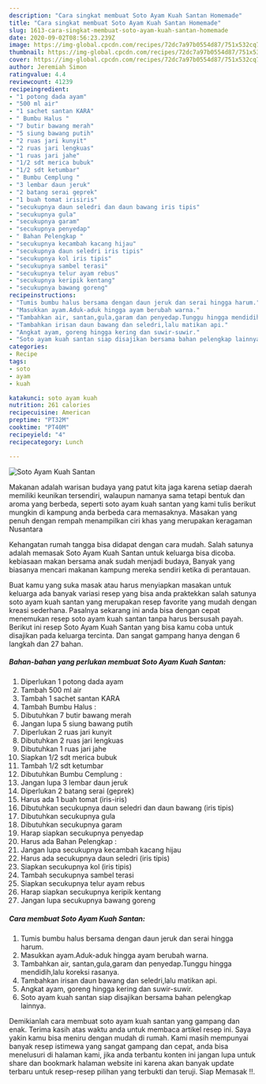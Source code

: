 ```yaml
---
description: "Cara singkat membuat Soto Ayam Kuah Santan Homemade"
title: "Cara singkat membuat Soto Ayam Kuah Santan Homemade"
slug: 1613-cara-singkat-membuat-soto-ayam-kuah-santan-homemade
date: 2020-09-02T08:56:23.239Z
image: https://img-global.cpcdn.com/recipes/72dc7a97b0554d87/751x532cq70/soto-ayam-kuah-santan-foto-resep-utama.jpg
thumbnail: https://img-global.cpcdn.com/recipes/72dc7a97b0554d87/751x532cq70/soto-ayam-kuah-santan-foto-resep-utama.jpg
cover: https://img-global.cpcdn.com/recipes/72dc7a97b0554d87/751x532cq70/soto-ayam-kuah-santan-foto-resep-utama.jpg
author: Jeremiah Simon
ratingvalue: 4.4
reviewcount: 41239
recipeingredient:
- "1 potong dada ayam"
- "500 ml air"
- "1 sachet santan KARA"
- " Bumbu Halus "
- "7 butir bawang merah"
- "5 siung bawang putih"
- "2 ruas jari kunyit"
- "2 ruas jari lengkuas"
- "1 ruas jari jahe"
- "1/2 sdt merica bubuk"
- "1/2 sdt ketumbar"
- " Bumbu Cemplung "
- "3 lembar daun jeruk"
- "2 batang serai geprek"
- "1 buah tomat irisiris"
- "secukupnya daun seledri dan daun bawang iris tipis"
- "secukupnya gula"
- "secukupnya garam"
- "secukupnya penyedap"
- " Bahan Pelengkap "
- "secukupnya kecambah kacang hijau"
- "secukupnya daun seledri iris tipis"
- "secukupnya kol iris tipis"
- "secukupnya sambel terasi"
- "secukupnya telur ayam rebus"
- "secukupnya keripik kentang"
- "secukupnya bawang goreng"
recipeinstructions:
- "Tumis bumbu halus bersama dengan daun jeruk dan serai hingga harum."
- "Masukkan ayam.Aduk-aduk hingga ayam berubah warna."
- "Tambahkan air, santan,gula,garam dan penyedap.Tunggu hingga mendidih,lalu koreksi rasanya."
- "Tambahkan irisan daun bawang dan seledri,lalu matikan api."
- "Angkat ayam, goreng hingga kering dan suwir-suwir."
- "Soto ayam kuah santan siap disajikan bersama bahan pelengkap lainnya."
categories:
- Recipe
tags:
- soto
- ayam
- kuah

katakunci: soto ayam kuah 
nutrition: 261 calories
recipecuisine: American
preptime: "PT32M"
cooktime: "PT40M"
recipeyield: "4"
recipecategory: Lunch

---
```



![Soto Ayam Kuah Santan](https://img-global.cpcdn.com/recipes/72dc7a97b0554d87/751x532cq70/soto-ayam-kuah-santan-foto-resep-utama.jpg)

Makanan adalah warisan budaya yang patut kita jaga karena setiap daerah memiliki keunikan tersendiri, walaupun namanya sama tetapi bentuk dan aroma yang berbeda, seperti soto ayam kuah santan yang kami tulis berikut mungkin di kampung anda berbeda cara memasaknya. Masakan yang penuh dengan rempah menampilkan ciri khas yang merupakan keragaman Nusantara

Kehangatan rumah tangga bisa didapat dengan cara mudah. Salah satunya adalah memasak Soto Ayam Kuah Santan untuk keluarga bisa dicoba. kebiasaan makan bersama anak sudah menjadi budaya, Banyak yang biasanya mencari makanan kampung mereka sendiri ketika di perantauan.



Buat kamu yang suka masak atau harus menyiapkan masakan untuk keluarga ada banyak variasi resep yang bisa anda praktekkan salah satunya soto ayam kuah santan yang merupakan resep favorite yang mudah dengan kreasi sederhana. Pasalnya sekarang ini anda bisa dengan cepat menemukan resep soto ayam kuah santan tanpa harus bersusah payah.
Berikut ini resep Soto Ayam Kuah Santan yang bisa kamu coba untuk disajikan pada keluarga tercinta. Dan sangat gampang hanya dengan 6 langkah dan 27 bahan.


<!--inarticleads1-->

##### Bahan-bahan yang perlukan membuat Soto Ayam Kuah Santan:

1. Diperlukan 1 potong dada ayam
1. Tambah 500 ml air
1. Tambah 1 sachet santan KARA
1. Tambah  Bumbu Halus :
1. Dibutuhkan 7 butir bawang merah
1. Jangan lupa 5 siung bawang putih
1. Diperlukan 2 ruas jari kunyit
1. Dibutuhkan 2 ruas jari lengkuas
1. Dibutuhkan 1 ruas jari jahe
1. Siapkan 1/2 sdt merica bubuk
1. Tambah 1/2 sdt ketumbar
1. Dibutuhkan  Bumbu Cemplung :
1. Jangan lupa 3 lembar daun jeruk
1. Diperlukan 2 batang serai (geprek)
1. Harus ada 1 buah tomat (iris-iris)
1. Dibutuhkan secukupnya daun seledri dan daun bawang (iris tipis)
1. Dibutuhkan secukupnya gula
1. Dibutuhkan secukupnya garam
1. Harap siapkan secukupnya penyedap
1. Harus ada  Bahan Pelengkap :
1. Jangan lupa secukupnya kecambah kacang hijau
1. Harus ada secukupnya daun seledri (iris tipis)
1. Siapkan secukupnya kol (iris tipis)
1. Tambah secukupnya sambel terasi
1. Siapkan secukupnya telur ayam rebus
1. Harap siapkan secukupnya keripik kentang
1. Jangan lupa secukupnya bawang goreng




<!--inarticleads2-->

##### Cara membuat  Soto Ayam Kuah Santan:

1. Tumis bumbu halus bersama dengan daun jeruk dan serai hingga harum.
1. Masukkan ayam.Aduk-aduk hingga ayam berubah warna.
1. Tambahkan air, santan,gula,garam dan penyedap.Tunggu hingga mendidih,lalu koreksi rasanya.
1. Tambahkan irisan daun bawang dan seledri,lalu matikan api.
1. Angkat ayam, goreng hingga kering dan suwir-suwir.
1. Soto ayam kuah santan siap disajikan bersama bahan pelengkap lainnya.




Demikianlah cara membuat soto ayam kuah santan yang gampang dan enak. Terima kasih atas waktu anda untuk membaca artikel resep ini. Saya yakin kamu bisa meniru dengan mudah di rumah. Kami masih mempunyai banyak resep istimewa yang sangat gampang dan cepat, anda bisa menelusuri di halaman kami, jika anda terbantu konten ini jangan lupa untuk share dan bookmark halaman website ini karena akan banyak update terbaru untuk resep-resep pilihan yang terbukti dan teruji. Siap Memasak !!. 
